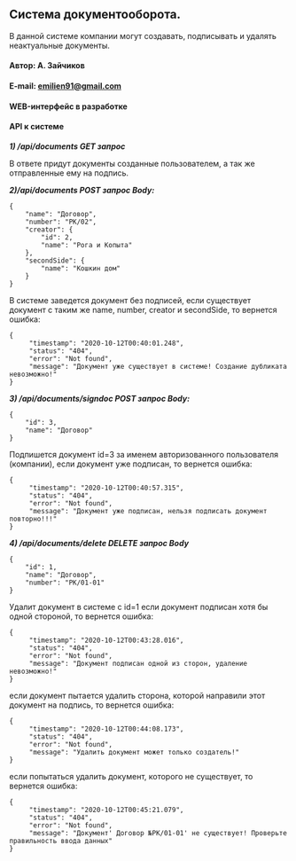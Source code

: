 ## Система документооборота.
В данной системе компании могут создавать, подписывать и удалять неактуальные документы.

#### Автор: А. Зайчиков
#### E-mail: emilien91@gmail.com

#### WEB-интерфейс в разработке
#### API к системе

***1) /api/documents GET запрос***

В ответе придут документы созданные пользователем, а так же отправленные ему на подпись.

***2)/api/documents POST запрос 
Body:***

    {
        "name": "Договор",
        "number": "РК/02",
        "creator": {
            "id": 2,
            "name": "Рога и Копыта"
        },
        "secondSide": {
            "name": "Кошкин дом"
        }
    }

В системе заведется документ без подписей, если существует документ с таким же name, number, creator и secondSide, то вернется ошибка:

    {
         "timestamp": "2020-10-12T00:40:01.248",
         "status": "404",
         "error": "Not found",
         "message": "Документ уже существует в системе! Создание дубликата невозможно!"
    }

***3) /api/documents/signdoc POST запрос 
Body:***

    {
        "id": 3,
        "name": "Договор"
    }
    
Подпишется документ id=3 за именем авторизованного пользователя (компании), если документ уже подписан, то вернется ошибка:

    {
         "timestamp": "2020-10-12T00:40:57.315",
         "status": "404",
         "error": "Not found",
         "message": "Документ уже подписан, нельзя подписать документ повторно!!!"
    }

***4) /api/documents/delete DELETE запрос
Body***

    {
        "id": 1,
        "name": "Договор",
        "number": "РК/01-01"
    }
    
Удалит документ в системе с id=1
если документ подписан хотя бы одной стороной, то вернется ошибка:

    {
         "timestamp": "2020-10-12T00:43:28.016",
         "status": "404",
         "error": "Not found",
         "message": "Документ подписан одной из сторон, удаление невозможно!"
    }
    
если документ пытается удалить сторона, которой направили этот документ на подпись, то вернется ошибка:

    {
         "timestamp": "2020-10-12T00:44:08.173",
         "status": "404",
         "error": "Not found",
         "message": "Удалить документ может только создатель!"
    }

если попытаться удалить документ, которого не существует, то вернется ошибка:

    {
         "timestamp": "2020-10-12T00:45:21.079",
         "status": "404",
         "error": "Not found",
         "message": "Документ' Договор №РК/01-01' не существует! Проверьте правильность ввода данных"
    }


    
